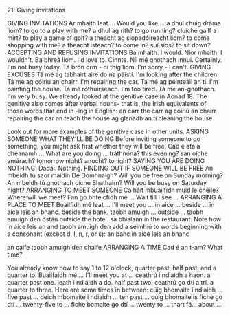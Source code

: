 21: Giving invitations

GIVING INVITATIONS
Ar mhaith leat ... Would you like ...
a dhul chuig dráma liom? to go to a play with me?
a dhul ag rith? to go running?
cluiche gailf a mirt? to play a game of golf?
a theacht ag siopadóireacht liom? to come shopping with me?
a theacht isteach? to come in?
suí síos? to sit down?
ACCEPTING AND REFUSING INVITATIONS
Ba mhaith. I would.
Níor mhaith. I wouldn't.
Ba bhreá liom. I'd love to.
Cinnte. Níl mé gnóthach innui. Certainly. I'm not busy today.
Tá brón orm - ní thig liom. I'm sorry - I can't.
GIVING EXCUSES
Tá mé ag tabhairt aire do na páistí. I'm looking after the children.
Tá mé ag cóiriú an chairr. I'm repairing the car.
Tá mé ag péinteáil an tí. I'm painting the house.
Tá mé róthuirseach. I'm too tired.
Tá mé an-gnóthach. I'm very busy.
We already looked at the genitive case in Aonad 18. The genitive also comes after verbal nouns- that is, the Irish equivalents of those words that end in -ing in English:
an carr	the carr
ag cóiriú an chairr	repairing the car
an teach	the house
ag glanadh an tí	cleaning the house

Look out for more examples of the genitive case in other units.
ASKING SOMEONE WHAT THEY'LL BE DOING
Before inviting someone to do something, you might ask first whether they will be free.
Cad é atá a dhéanamh ... What are you doing ...
tráthnóna? this evening?
san oíche amárach? tomorrow night?
anocht? tonight?
SAYING YOU ARE DOING NOTHING.
Dadaí. Nothing.
FINDING OUT IF SOMEONE WILL BE FREE
An mbeidh tú saor maidin Dé Domhnaigh? Will you be free on Sunday morning?
An mbeidh tú gnóthach oíche Shathairn? Will you be busy on Saturday night?
ARRANGING TO MEET SOMEONE
Cá háit mbuailfidh muid le chéile? Where will we meet?
Fan go bhfeicfidh mé ... Wait till I see ...
ARRANGING A PLACE TO MEET
Buailfidh mé leat ... I'll meet you ...
in aice ... beside ...
in aice leis an bhanc. beside the bank.
taobh amuigh ... outside ...
taobh amuigh den óstán outside the hotel.
sa bhialann in the restaurant.
Note how in aice leis an and taobh amuigh den add a séimhiú to words beginning with a consonant (except d, l, n, r, or s):
an banc
in aice leis an bhanc

an caife
taobh amuigh den chaife
ARRANGING A TIME
Cad é an t-am? What time?

You already know how to say 1 to 12 o'clock, quarter past, half past, and a quarter to.
Buailfaidh mé ... I'll meet you at ...
ceathrú i ndiaidh a haon. a quarter past one.
leath i ndiaidh a do. half past two.
ceathrú go dtí a trí. a quarter to three.
Here are some times in between:
cúig bhomaite i ndiaidh ... five past ...
deich mbomaite i ndiaidh ... ten past ...
cúig bhomaite is fiche go dtí ... twenty-five to ...
fiche bomaite go dtí ... twenty to ...
thart fá... about ...